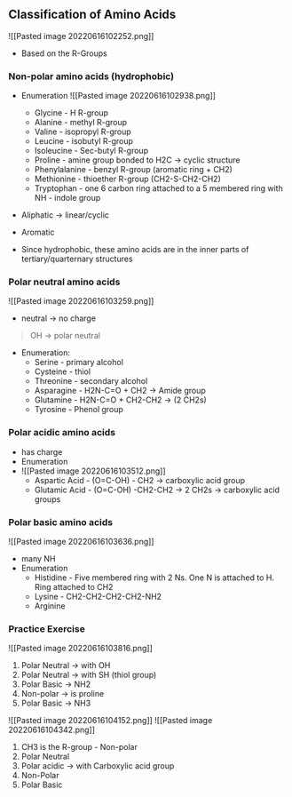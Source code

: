 ## Classification of Amino Acids
![[Pasted image 20220616102252.png]]
- Based on the R-Groups

### Non-polar amino acids (hydrophobic)
- Enumeration
	![[Pasted image 20220616102938.png]]
	- Glycine - H R-group
	- Alanine - methyl R-group
	- Valine - isopropyl R-group
	- Leucine - isobutyl R-group
	- Isoleucine - Sec-butyl R-group
	- Proline - amine group bonded to H2C -> cyclic structure
	- Phenylalanine - benzyl R-group (aromatic ring + CH2)
	- Methionine - thioether R-group (CH2-S-CH2-CH2)
	- Tryptophan - one 6 carbon ring attached to a 5 membered ring with NH - indole group
- Aliphatic -> linear/cyclic
- Aromatic



- Since hydrophobic, these amino acids are in the inner parts of tertiary/quarternary structures

### Polar neutral amino acids
![[Pasted image 20220616103259.png]]
- neutral -> no charge
> OH -> polar neutral
- Enumeration:
	- Serine - primary alcohol
	- Cysteine - thiol
	- Threonine - secondary alcohol
	- Asparagine - H2N-C=O + CH2 -> Amide group
	- Glutamine - H2N-C=O + CH2-CH2 -> (2 CH2s)
	- Tyrosine - Phenol group 

### Polar acidic amino acids
- has charge
- Enumeration
- ![[Pasted image 20220616103512.png]]
	- Aspartic Acid - (O=C-OH) - CH2 -> carboxylic acid group
	- Glutamic Acid - (O=C-OH) -CH2-CH2 -> 2 CH2s -> carboxylic acid groups

### Polar basic amino acids
![[Pasted image 20220616103636.png]]
- many NH
- Enumeration
	- Histidine - Five membered ring with 2 Ns. One N is attached to H. Ring attached to CH2
	- Lysine - CH2-CH2-CH2-CH2-NH2
	- Arginine 

### Practice Exercise
![[Pasted image 20220616103816.png]]

1. Polar Neutral -> with OH
2. Polar Neutral -> with SH (thiol group)
3. Polar Basic -> NH2
4. Non-polar -> is proline
5. Polar Basic -> NH3

![[Pasted image 20220616104152.png]]
![[Pasted image 20220616104342.png]]
1. CH3 is the R-group - Non-polar
2. Polar Neutral 
3. Polar acidic -> with Carboxylic acid group
4. Non-Polar
5. Polar Basic

